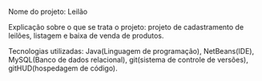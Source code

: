 Nome do projeto: Leilão

Explicação sobre o que se trata o projeto: projeto de cadastramento de leilões, listagem e baixa de venda de produtos. 

Tecnologias utilizadas: Java(Linguagem de programação), NetBeans(IDE), MySQL(Banco de dados relacional), git(sistema de controle de versões), gitHUD(hospedagem de código).
